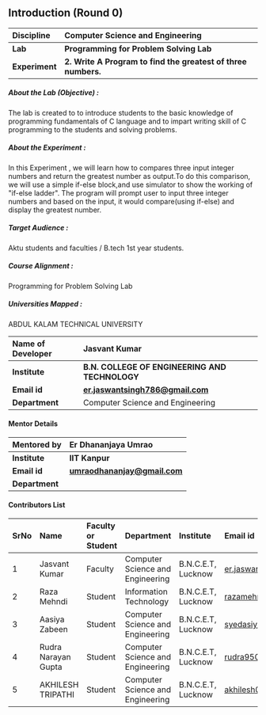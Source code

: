 ## Introduction (Round 0)

<b>Discipline | <b>Computer Science and Engineering
:--|:--|
<b> Lab | <b> Programming for Problem Solving Lab
<b> Experiment|     <b> 2. Write A Program to find the greatest of three numbers.


<h5> About the Lab (Objective) : </h5>

The lab is created to to introduce students to the basic knowledge of programming fundamentals of C
language and to impart writing skill of C programming to the students and solving problems.

<h5> About the Experiment : </h5>

In this Experiment , we will learn how to compares three input integer numbers and return the greatest number as output.To do this comparison, we will use a simple if-else block,and use simulator to show the working of "if-else ladder".
The program will prompt user to input three integer numbers and based on the input, it would compare(using if-else) and display the greatest number.

<h5> Target Audience : </h5>

 Aktu students and faculties / B.tech 1st year students.

<h5> Course Alignment : </h5>

Programming for Problem Solving Lab

<h5> Universities Mapped : </h5>

  ABDUL KALAM TECHNICAL UNIVERSITY

<b>Name of Developer | <b>Jasvant Kumar
:--|:--|
<b> Institute | <b> B.N. COLLEGE OF ENGINEERING AND TECHNOLOGY
<b> Email id|     <b> er.jaswantsingh786@gmail.com
<b> Department | Computer Science and Engineering

#### Mentor Details

<b>Mentored by | <b> Er Dhananjaya Umrao
:--|:--|
<b> Institute | <b> IIT Kanpur
<b> Email id|     <b> umraodhananjay@gmail.com
<b> Department | 

#### Contributors List

SrNo | Name | Faculty or Student | Department| Institute | Email id
:--|:--|:--|:--|:--|:--|
1 | Jasvant Kumar | Faculty | Computer Science and Engineering | B.N.C.E.T, Lucknow | er.jaswantsingh786@gmail.com
2 | Raza Mehndi | Student | Information Technology | B.N.C.E.T, Lucknow |razamehndi81@gmail.com
3 | Aasiya Zabeen | Student | Computer Science and Engineering | B.N.C.E.T, Lucknow |syedasiya000@gmail.com
4 | Rudra Narayan Gupta | Student | Computer Science and Engineering | B.N.C.E.T, Lucknow |rudra9506@gmail.com
5 | AKHILESH TRIPATHI | Student | Computer Science and Engineering | B.N.C.E.T, Lucknow |akhilesh03tripathi@gmail.com


<br>
